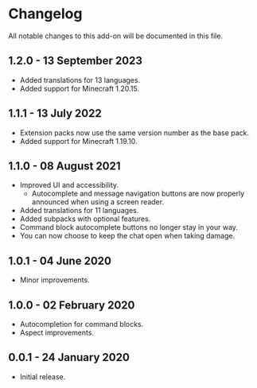 # Changelog

All notable changes to this add-on will be documented in this file.

## 1.2.0 - 13 September 2023

- Added translations for 13 languages.
- Added support for Minecraft 1.20.15.

## 1.1.1 - 13 July 2022

- Extension packs now use the same version number as the base pack.
- Added support for Minecraft 1.19.10.

## 1.1.0 - 08 August 2021

- Improved UI and accessibility.
    - Autocomplete and message navigation buttons are now properly announced when using a screen reader.
- Added translations for 11 languages.
- Added subpacks with optional features.
- Command block autocomplete buttons no longer stay in your way.
- You can now choose to keep the chat open when taking damage.

## 1.0.1 - 04 June 2020

- Minor improvements.

## 1.0.0 - 02 February 2020

- Autocompletion for command blocks.
- Aspect improvements.

## 0.0.1 - 24 January 2020

- Initial release.